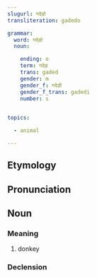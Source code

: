 ```yaml
---
slugurl: गदेड़ो
transliteration: gadedo

grammar:
  word: गदेड़ो
  noun:

    ending: o
    term: गदेड़
    trans: gaded
    gender: m
    gender_f: गदेड़ी
    gender_f_trans: gadedi
    number: s
    

topics:

  - animal

---
```


## Etymology

## Pronunciation

## Noun

### Meaning

1. donkey

### Declension

<noun-decl :grammar="grammar"></noun-decl>
